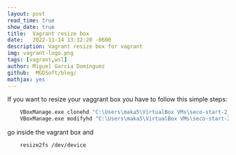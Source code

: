 ```yaml
---
layout: post
read_time: true
show_date: true
title:  Vagrant resize box 
date:   2022-11-14 13:32:20 -0600
description: Vagrant resize box for vagrant
img: vagrant-logo.png
tags: [vagrant,wsl]
author: Miguel García Domínguez
github:  MGDSoft/blog/
mathjax: yes
---
```


If you want to resize your vaggrant box you have to follow this simple steps:

```bash
    VBoxManage.exe clonehd "C:\Users\maka5\VirtualBox VMs\seco-start-2_dev_1668463064644_25176\box.vmdk" "C:\Users\maka5\VirtualBox VMs\seco-start-2_dev_1668463064644_25176\out.vdi" --format VDI
    VBoxManage.exe modifyhd "C:\Users\maka5\VirtualBox VMs\seco-start-2_dev_1668463064644_25176\out.vdi" --resize 40360
```

go inside the vagrant box and 

```bash
    resize2fs /dev/device 
```
    
    
